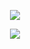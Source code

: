 <p align="center">
  <img src="https://dcbadge.limes.pink/api/shield/909650534720471061?style=social#2">
</p>
<p align="center">
  <img src="https://github.com/user-attachments/assets/85049c45-95ec-4ce2-bc1a-f862231cc1fd">
</p>
